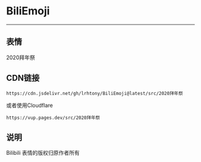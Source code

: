 # BiliEmoji
---
## 表情
2020拜年祭
## CDN链接
```
https://cdn.jsdelivr.net/gh/lrhtony/BiliEmoji@latest/src/2020拜年祭
```
或者使用Cloudflare
```
https://vup.pages.dev/src/2020拜年祭
```
## 说明
Bilibili 表情的版权归原作者所有
